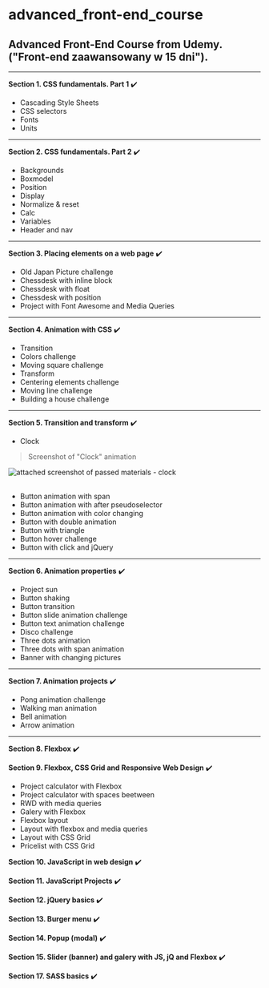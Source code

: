# advanced_front-end_course
## Advanced Front-End Course from Udemy.  ("Front-end zaawansowany w 15 dni").

- - -

**Section 1. CSS fundamentals. Part 1** :heavy_check_mark:
* Cascading Style Sheets
* CSS selectors 
* Fonts
* Units

- - -

**Section 2. CSS fundamentals. Part 2** :heavy_check_mark:
* Backgrounds
* Boxmodel
* Position 
* Display 
* Normalize & reset
* Calc
* Variables
* Header and nav

- - -

**Section 3. Placing elements on a web page** :heavy_check_mark:
* Old Japan Picture challenge
* Chessdesk with inline block
* Chessdesk with float
* Chessdesk with position
* Project with Font Awesome and Media Queries

- - -

**Section 4. Animation with CSS** :heavy_check_mark:
* Transition
* Colors challenge
* Moving square challenge
* Transform
* Centering elements challenge
* Moving line challenge
* Building a house challenge

- - -

**Section 5. Transition and transform** :heavy_check_mark:
* Clock

> Screenshot of "Clock" animation

![attached screenshot of passed materials - clock](advanced_front-end_course/img_final_scrn/sections_1-5/zegar.jpg)    <br/><br/>

* Button animation with span
* Button animation with after pseudoselector
* Button animation with color changing
* Button with double animation
* Button with triangle
* Button hover challenge
* Button with click and jQuery

- - -

**Section 6. Animation properties** :heavy_check_mark:
* Project sun
* Button shaking
* Button transition
* Button slide animation challenge
* Button text animation challenge
* Disco challenge
* Three dots animation
* Three dots with span animation
* Banner with changing pictures

- - -

**Section 7. Animation projects** :heavy_check_mark:

* Pong animation challenge
* Walking man animation
* Bell animation
* Arrow animation

- - -

**Section 8. Flexbox** :heavy_check_mark:

**Section 9. Flexbox, CSS Grid and Responsive Web Design** :heavy_check_mark:

* Project calculator with Flexbox
* Project calculator with spaces beetween
* RWD with media queries
* Galery with Flexbox
* Flexbox layout
* Layout with flexbox and media queries
* Layout with CSS Grid
* Pricelist with CSS Grid

**Section 10. JavaScript in web design** :heavy_check_mark:

**Section 11. JavaScript Projects** :heavy_check_mark:

**Section 12. jQuery basics** :heavy_check_mark:

**Section 13. Burger menu** :heavy_check_mark:

**Section 14. Popup (modal)** :heavy_check_mark:

**Section 15. Slider (banner) and galery with JS, jQ and Flexbox** :heavy_check_mark:

**Section 17. SASS basics** :heavy_check_mark: